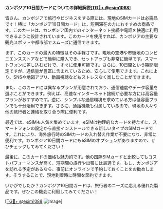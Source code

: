 **カンボジア10日間カードについての詳細解説[[TG💪+ @esim1088](https://t.me/s/esim1088)]**

皆さん、カンボジアで旅行やビジネスをする際には、現地のSIMカードは必需品です！特に「カンボジア10日間カード」は、短期滞在の方におすすめの商品です。このカードは、カンボジア国内でのインターネット接続や電話を快適に利用できるように設計されています。このカードを使用すれば、カンボジアの主要な観光スポットや都市部でスムーズに通信できます。

まず、このカードの最大の特徴はその手軽さです。現地の空港や市街地のコンビニエンスストアなどで簡単に購入でき、セットアップも非常に簡単です。スマートフォンに差し込むだけで、すぐに使用可能です。さらに、10日間という期間限定ですが、通信量が豊富に含まれているため、安心して使用できます。これにより、SNSや地図アプリ、動画視聴などもストレスなく楽しむことができます。

また、このカードには異なるプランが用意されており、通信速度やデータ容量を選ぶことができます。例えば、高速なインターネット接続が必要な方には高容量プランがおすすめです。逆に、シンプルな通信環境を求めている方は低容量プランでも十分活用できます。さらに、通話機能も付属しているので、現地の人々や他の旅行者と連絡を取り合う際に便利です。

最近では、eSIMも人気を集めています。eSIMは物理的なカードを持たずに、スマートフォンの設定から直接インストールできる新しいタイプのSIMカードです。これにより、海外旅行時のSIMカードの入れ替え作業が不要になり、非常に便利です。カンボジア10日間カードにもeSIMのオプションがありますので、ぜひチェックしてみてください！

最後に、このカードの価格も魅力的です。他の国際SIMカードと比較してもコストパフォーマンスが高く、短期間の旅行や出張には最適です。もし、カンボジアを訪れる予定があるなら、事前にオンラインで予約しておくことをお勧めします。そうすることで、現地到着時に時間を節約できます。

いかがでしたか？カンボジア10日間カードは、旅行者のニーズに応える優れた製品です。ぜひこの機会に利用してみてください！

[[TG💪+ @esim1088](https://t.me/s/esim1088) ![Image](https://i.postimg.cc/Y0z9fWf4/image.png)]